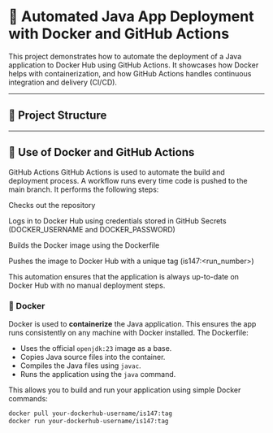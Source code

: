 # 🚀 Automated Java App Deployment with Docker and GitHub Actions

This project demonstrates how to automate the deployment of a Java application to Docker Hub using GitHub Actions. It showcases how Docker helps with containerization, and how GitHub Actions handles continuous integration and delivery (CI/CD).

---

## 📁 Project Structure


---

## 🧰 Use of Docker and GitHub Actions
GitHub Actions
GitHub Actions is used to automate the build and deployment process. A workflow runs every time code is pushed to the main branch. It performs the following steps:

Checks out the repository

Logs in to Docker Hub using credentials stored in GitHub Secrets (DOCKER_USERNAME and DOCKER_PASSWORD)

Builds the Docker image using the Dockerfile

Pushes the image to Docker Hub with a unique tag (is147:<run_number>)

This automation ensures that the application is always up-to-date on Docker Hub with no manual deployment steps.

### 🐳 Docker

Docker is used to **containerize** the Java application. This ensures the app runs consistently on any machine with Docker installed. The Dockerfile:

- Uses the official `openjdk:23` image as a base.
- Copies Java source files into the container.
- Compiles the Java files using `javac`.
- Runs the application using the `java` command.

This allows you to build and run your application using simple Docker commands:

```bash
docker pull your-dockerhub-username/is147:tag
docker run your-dockerhub-username/is147:tag

